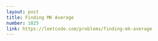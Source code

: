 ```yaml
---
layout: post
title: Finding MK Average
number: 1825
link: https://leetcode.com/problems/finding-mk-average
---
```

